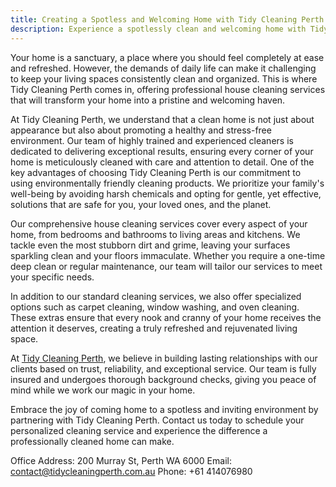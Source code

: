 ```yaml
---
title: Creating a Spotless and Welcoming Home with Tidy Cleaning Perth
description: Experience a spotlessly clean and welcoming home with Tidy Cleaning Perth. Our professional cleaners use eco-friendly products for exceptional house cleaning services tailored to your needs. Transform your living spaces into a refreshed, healthy haven.
---
```


Your home is a sanctuary, a place where you should feel completely at ease and refreshed. However, the demands of daily life can make it challenging to keep your living spaces consistently clean and organized. This is where Tidy Cleaning Perth comes in, offering professional house cleaning services that will transform your home into a pristine and welcoming haven.

At Tidy Cleaning Perth, we understand that a clean home is not just about appearance but also about promoting a healthy and stress-free environment. Our team of highly trained and experienced cleaners is dedicated to delivering exceptional results, ensuring every corner of your home is meticulously cleaned with care and attention to detail.
One of the key advantages of choosing Tidy Cleaning Perth is our commitment to using environmentally friendly cleaning products. We prioritize your family's well-being by avoiding harsh chemicals and opting for gentle, yet effective, solutions that are safe for you, your loved ones, and the planet.

Our comprehensive house cleaning services cover every aspect of your home, from bedrooms and bathrooms to living areas and kitchens. We tackle even the most stubborn dirt and grime, leaving your surfaces sparkling clean and your floors immaculate. Whether you require a one-time deep clean or regular maintenance, our team will tailor our services to meet your specific needs.

In addition to our standard cleaning services, we also offer specialized options such as carpet cleaning, window washing, and oven cleaning. These extras ensure that every nook and cranny of your home receives the attention it deserves, creating a truly refreshed and rejuvenated living space.

At [Tidy Cleaning Perth](https://tidycleaningperth.com.au/), we believe in building lasting relationships with our clients based on trust, reliability, and exceptional service. Our team is fully insured and undergoes thorough background checks, giving you peace of mind while we work our magic in your home.

Embrace the joy of coming home to a spotless and inviting environment by partnering with Tidy Cleaning Perth. Contact us today to schedule your personalized cleaning service and experience the difference a professionally cleaned home can make.

Office Address: 200 Murray St, Perth WA 6000
Email: contact@tidycleaningperth.com.au
Phone: +61 414076980